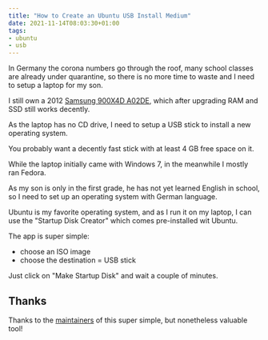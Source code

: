 ```yaml
---
title: "How to Create an Ubuntu USB Install Medium"
date: 2021-11-14T08:03:30+01:00
tags:
- ubuntu
- usb
---
```


In Germany the corona numbers go through the roof,
many school classes are already under quarantine,
so there is no more time to waste and I need to setup a laptop for my son.

I still own a 2012 [Samsung 900X4D A02DE](https://www.samsung.com/de/support/model/NP900X4D-A02DE/),
which after upgrading RAM and SSD still works decently.

As the laptop has no CD drive,
I need to setup a USB stick to install a new operating system.

You probably want a decently fast stick with at least 4 GB free space on it.

While the laptop initially came with Windows 7,
in the meanwhile I mostly ran Fedora.

As my son is only in the first grade,
he has not yet learned English in school,
so I need to set up an operating system with German language.

Ubuntu is my favorite operating system,
and as I run it on my laptop,
I can use the "Startup Disk Creator" which comes pre-installed wit Ubuntu.

The app is super simple:
- choose an ISO image
- choose the destination = USB stick

Just click on "Make Startup Disk" and wait a couple of minutes.

## Thanks

Thanks to the [maintainers](https://launchpad.net/usb-creator) of this super simple,
but nonetheless valuable tool!
